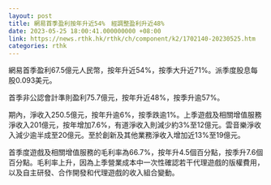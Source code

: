 ```yaml
---
layout: post
title: 網易首季盈利按年升近54%　經調整盈利升近48%
date: 2023-05-25 18:00:41.000000000 +08:00
link: https://news.rthk.hk/rthk/ch/component/k2/1702140-20230525.htm
categories: rthk
---
```


網易首季盈利67.5億元人民幣，按年升近54%，按季大升近71%。派季度股息每股0.093美元。

首季非公認會計準則盈利75.7億元，按年升近48%，按季升逾57%。

期內，淨收入250.5億元，按年升逾6%，按季跌逾1%。上季遊戲及相關增值服務淨收入201億元，按年增加7.6%，有道淨收入則減少約3%至12億元。雲音樂淨收入減少逾半成至20億元。至於創新及其他業務淨收入增加近13%至19億元。

首季度遊戲及相關增值服務的毛利率為66.7%，按年升4.5個百分點，按季升7.6個百分點。毛利率上升，因為上季營業成本中一次性確認若干代理遊戲的版權費用，以及自主研發、合作開發和代理遊戲的收入組合變動。
